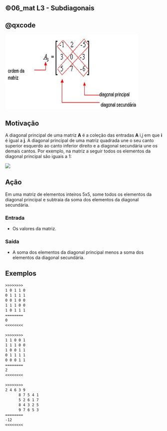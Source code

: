## ©06_mat L3 - Subdiagonais
## @qxcode

![](__capa.jpg)

## Motivação

A diagonal principal de uma matriz **A** é a coleção das entradas **A** i,j em que **i** é igual a **j**. A diagonal principal de uma matriz quadrada une o seu canto superior esquerdo ao canto inferior direito e a diagonal secundária une os demais cantos. Por exemplo, na matriz a seguir todos os elementos da diagonal principal são iguais a 1:

![](https://wikimedia.org/api/rest_v1/media/math/render/svg/03b7d8ebcd29f3c1e9379f6aad400bd89aa8eaa7)

## Ação

Em uma matriz de elementos inteiros 5x5, some todos os elementos da diagonal principal e subtraia da soma dos elementos da diagonal secundária.

### Entrada

* Os valores da matriz.

### Saída

* A soma dos elementos da diagonal principal menos a soma dos elementos da diagonal secundária.

## Exemplos

```
>>>>>>>>
1 0 1 1 0
0 1 1 1 1
0 0 1 0 0
1 1 1 0 0
1 0 1 1 1
========
0
<<<<<<<<

>>>>>>>>
1 1 0 0 1
1 1 1 0 0
1 0 0 1 1
0 1 1 1 1
0 0 0 1 1
========
2
<<<<<<<<

>>>>>>>>
2 4 6 3 9
      8 7 5 4 1
      5 2 6 1 7
      8 4 3 2 5
      9 7 6 5 3
========
-12
<<<<<<<<
```
